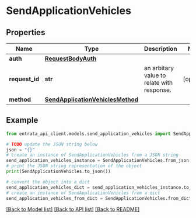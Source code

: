 # SendApplicationVehicles


## Properties

Name | Type | Description | Notes
------------ | ------------- | ------------- | -------------
**auth** | [**RequestBodyAuth**](RequestBodyAuth.md) |  | 
**request_id** | **str** | an arbitary value to relate with response. | [optional] 
**method** | [**SendApplicationVehiclesMethod**](SendApplicationVehiclesMethod.md) |  | 

## Example

```python
from entrata_api_client.models.send_application_vehicles import SendApplicationVehicles

# TODO update the JSON string below
json = "{}"
# create an instance of SendApplicationVehicles from a JSON string
send_application_vehicles_instance = SendApplicationVehicles.from_json(json)
# print the JSON string representation of the object
print(SendApplicationVehicles.to_json())

# convert the object into a dict
send_application_vehicles_dict = send_application_vehicles_instance.to_dict()
# create an instance of SendApplicationVehicles from a dict
send_application_vehicles_from_dict = SendApplicationVehicles.from_dict(send_application_vehicles_dict)
```
[[Back to Model list]](../README.md#documentation-for-models) [[Back to API list]](../README.md#documentation-for-api-endpoints) [[Back to README]](../README.md)


